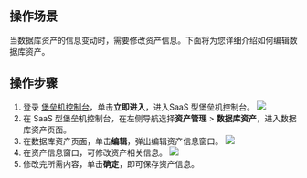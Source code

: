 ## 操作场景
当数据库资产的信息变动时，需要修改资产信息。下面将为您详细介绍如何编辑数据库资产。 

## 操作步骤
1. 登录 [堡垒机控制台](https://console.cloud.tencent.com/dsgc/bh)，单击**立即进入**，进入SaaS 型堡垒机控制台。
![](https://qcloudimg.tencent-cloud.cn/raw/b2f6673b0cad7c2f423a6b6e287179af.png)
2. 在 SaaS 型堡垒机控制台，在左侧导航选择**资产管理** > **数据库资产**，进入数据库资产页面。
3. 在数据库资产页面，单击**编辑**，弹出编辑资产信息窗口。
![](https://qcloudimg.tencent-cloud.cn/raw/aa3ae1a9c867d76c2748261d74c97887.png)
4. 在资产信息窗口，可修改资产相关信息。
![](https://qcloudimg.tencent-cloud.cn/raw/af755715e108da39e96718f828cc59fa.png)
5. 修改完所需内容，单击**确定**，即可保存资产信息。

